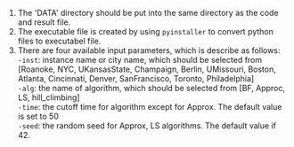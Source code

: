 <!--
 * @Author: Zheng Wang zwang3478@gatech.edu
 * @Date: 2023-11-29 15:33:58
 * @LastEditors: Zheng Wang zwang3478@gatech.edu
 * @LastEditTime: 2023-12-04 15:48:15
 * @FilePath: /final_project/dist/Readme.md
-->
1. The 'DATA' directory should be put into the same directory as the code and result file.
2. The executable file is created by using ```pyinstaller``` to convert python files to executabel file.
3. There are four available input parameters, which is describe as follows: \
```-inst```: instance name or city name, which should be selected from [Roanoke, NYC, UKansasState, Champaign, Berlin, UMissouri, Boston, Atlanta, Cincinnati, Denver, SanFrancisco, Toronto, Philadelphia]  \
```-alg```: the name of algorithm, which should be selected from [BF, Approc, LS, hill_climbing] \
```-time```: the cutoff time for algorithm except for Approx. The default value is set to 50 \
```-seed```: the random seed for Approx, LS algorithms. The default value if 42.


 
